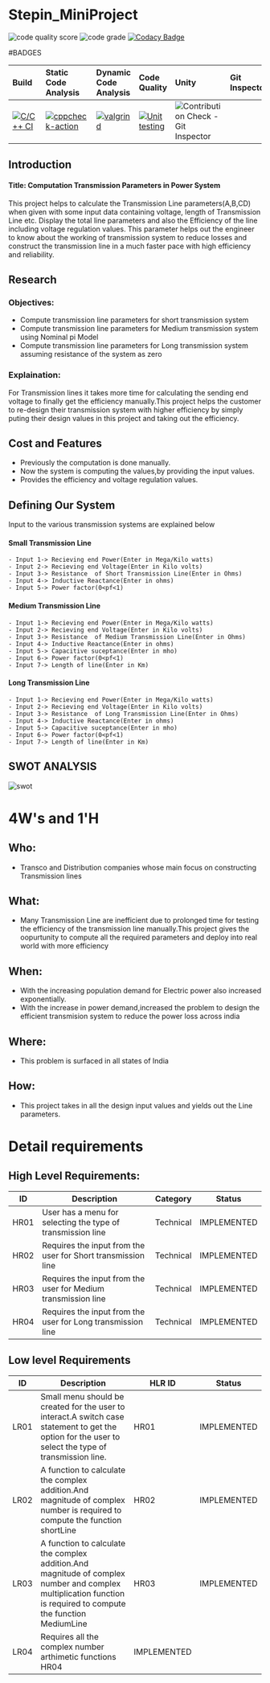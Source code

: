# Stepin_MiniProject
![code quality score](https://www.code-inspector.com/project/27734/score/svg)
![code grade](https://www.code-inspector.com/project/27734/status/svg)
[![Codacy Badge](https://app.codacy.com/project/badge/Grade/8f1fc4f9d43b4768871f9ee0ff75db3b)](https://www.codacy.com/gh/Dinesh110399/Stepin_MiniProject/dashboard?utm_source=github.com&amp;utm_medium=referral&amp;utm_content=Dinesh110399/Stepin_MiniProject&amp;utm_campaign=Badge_Grade)


#BADGES

|Build    |Static Code Analysis |Dynamic Code Analysis|Code Quality     |Unity   |Git Inspector|
|:--------|:--------|:--------|:----------------|:--------|:-----------|
|[![C/C++ CI](https://github.com/Dinesh110399/Stepin_Power_Systems/actions/workflows/c-cpp.yml.yml/badge.svg)](https://github.com/Dinesh110399/Stepin_Power_Systems/actions/workflows/c-cpp.yml)    |    [![cppcheck-action](https://github.com/Dinesh110399/Stepin_Power_Systems/actions/workflows/cppcheck.yml/badge.svg)](https://github.com/Dinesh110399/Stepin_Power_Systems/actions/workflows/cppcheck.yml)   |    [![valgrind](https://github.com/Dinesh110399/Stepin_Power_Systems/actions/workflows/Valgrind.yml/badge.svg)](https://github.com/Dinesh110399/Stepin_Power_Systems/actions/workflows/Valgrind.yml)    |[![Unit testing](https://github.com/silwandeva/STEPIN-EMPLOYEE-MANAGEMENT/blob/main/.github/workflows/unit-test.yml/badge.svg)](https://github.com/silwandeva/STEPIN-EMPLOYEE-MANAGEMENT/blob/main/.github/workflows/unit-test.yml)|![Contribution Check - Git Inspector](https://www.code-inspector.com/project/27734/score/svg)|


## Introduction
#### Title: Computation Transmission Parameters in Power System
This project helps to calculate the Transmission Line parameters(A,B,CD) when given with some input data containing voltage, length of Transmission Line etc. Display the total line parameters and also the Efficiency of the line including voltage regulation values. This parameter helps out the engineer to know about the working of transmission system to reduce losses and construct the transmission line in a much faster pace with high efficiency and reliability.

## Research
### Objectives:
  - Compute transmission line parameters for short transmission system
  - Compute transmission line parameters for Medium transmission system using Nominal pi Model
  - Compute transmission line parameters for Long transmission system assuming resistance of the system as zero
  ### Explaination:
   For Transmission lines it takes more time for calculating the sending end voltage to finally get the efficiency manually.This project helps the customer to re-design their transmission system with higher efficiency by simply puting their design values in this project and taking out the efficiency.
## Cost and Features
- Previously the computation is done manually.
- Now the system is computing the values,by providing the input values.
- Provides the efficiency and voltage regulation values. 
## Defining Our System
  Input to the various transmission systems are explained below
  #### Small Transmission Line
    - Input 1-> Recieving end Power(Enter in Mega/Kilo watts)
    - Input 2-> Recieving end Voltage(Enter in Kilo volts)
    - Input 3-> Resistance  of Short Transmission Line(Enter in Ohms)
    - Input 4-> Inductive Reactance(Enter in ohms)
    - Input 5-> Power factor(0<pf<1)
  #### Medium Transmission Line
    - Input 1-> Recieving end Power(Enter in Mega/Kilo watts)
    - Input 2-> Recieving end Voltage(Enter in Kilo volts)
    - Input 3-> Resistance  of Medium Transmission Line(Enter in Ohms)
    - Input 4-> Inductive Reactance(Enter in ohms)
    - Input 5-> Capacitive suceptance(Enter in mho)
    - Input 6-> Power factor(0<pf<1)
    - Input 7-> Length of line(Enter in Km)
  #### Long Transmission Line
    - Input 1-> Recieving end Power(Enter in Mega/Kilo watts)
    - Input 2-> Recieving end Voltage(Enter in Kilo volts)
    - Input 3-> Resistance  of Long Transmission Line(Enter in Ohms)
    - Input 4-> Inductive Reactance(Enter in ohms)
    - Input 5-> Capacitive suceptance(Enter in mho)
    - Input 6-> Power factor(0<pf<1)
    - Input 7-> Length of line(Enter in Km)

## SWOT ANALYSIS
  ![swot](https://user-images.githubusercontent.com/36735523/114818941-3f939500-9dda-11eb-8742-94560f170af5.png)


# 4W&#39;s and 1&#39;H

## Who:
- Transco and Distribution companies whose main focus on constructing Transmission lines

## What:
- Many Transmission Line are inefficient due to prolonged time for testing the efficiency of the transmission line manually.This project gives the oopurtunity to compute all the required parameters and deploy into real world with more efficiency

## When:
- With the increasing population demand for Electric power also increased exponentially.
- With the increase in power demand,increased the problem to design the efficient transmision system to reduce the power loss across india

## Where:
- This problem is surfaced in all states of India

## How:
- This project takes in all the design input values and yields out the Line parameters.

# Detail requirements
## High Level Requirements:
| ID | Description | Category | Status
| ------ | ------ | ------ | ------|
| HR01 | User has a menu for selecting the type of transmission line     |  Technical  |  IMPLEMENTED   |
| HR02 | Requires the input from the user for Short transmission line | Technical | IMPLEMENTED  |
| HR03 | Requires the input from the user for Medium transmission line | Technical | IMPLEMENTED  |
| HR04 | Requires the input from the user for Long transmission line | Technical | IMPLEMENTED  | 


##  Low level Requirements
| ID | Description | HLR ID | Status
| ------ | ------ | ------ | ------|
| LR01 | Small menu should be created for the user to interact.A switch case statement to get the option for the user to select the type of transmission line.     |  HR01  |  IMPLEMENTED|
| LR02 | A function to calculate the complex addition.And magnitude of complex number is required to compute the function shortLine | HR02 | IMPLEMENTED|
| LR03 | A function to calculate the complex addition.And magnitude of complex number and complex multiplication function is required to compute the function MediumLine | HR03 |IMPLEMENTED|
| LR04 | Requires all the complex number arthimetic functions   HR04 | IMPLEMENTED| 

